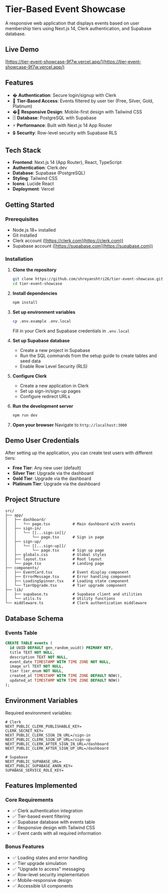 # Tier-Based Event Showcase

A responsive web application that displays events based on user membership tiers using Next.js 14, Clerk authentication, and Supabase database.

## Live Demo

[https://tier-event-showcase-9f7w.vercel.app/](https://tier-event-showcase-9f7w.vercel.app/)

## Features

- � **Authentication**: Secure login/signup with Clerk
- 🎯 **Tier-Based Access**: Events filtered by user tier (Free, Silver, Gold, Platinum)
- �📱 **Responsive Design**: Mobile-first design with Tailwind CSS
- 🗄️ **Database**: PostgreSQL with Supabase
- ⚡ **Performance**: Built with Next.js 14 App Router
- 🔒 **Security**: Row-level security with Supabase RLS

## Tech Stack

- **Frontend**: Next.js 14 (App Router), React, TypeScript
- **Authentication**: Clerk.dev
- **Database**: Supabase (PostgreSQL)
- **Styling**: Tailwind CSS
- **Icons**: Lucide React
- **Deployment**: Vercel

## Getting Started

### Prerequisites

- Node.js 18+ installed
- Git installed
- Clerk account ([https://clerk.com](https://clerk.com))
- Supabase account ([https://supabase.com](https://supabase.com))

### Installation

1. **Clone the repository**
   ```bash
   git clone https://github.com/shreyanshtri26/tier-event-showcase.git
   cd tier-event-showcase
   ```

2. **Install dependencies**
   ```bash
   npm install
   ```

3. **Set up environment variables**
   ```bash
   cp .env.example .env.local
   ```
   Fill in your Clerk and Supabase credentials in `.env.local`

4. **Set up Supabase database**
   - Create a new project in Supabase
   - Run the SQL commands from the setup guide to create tables and seed data
   - Enable Row Level Security (RLS)

5. **Configure Clerk**
   - Create a new application in Clerk
   - Set up sign-in/sign-up pages
   - Configure redirect URLs

6. **Run the development server**
   ```bash
   npm run dev
   ```

7. **Open your browser**
   Navigate to `http://localhost:3000`

## Demo User Credentials

After setting up the application, you can create test users with different tiers:

- **Free Tier**: Any new user (default)
- **Silver Tier**: Upgrade via the dashboard
- **Gold Tier**: Upgrade via the dashboard
- **Platinum Tier**: Upgrade via the dashboard

## Project Structure

```
src/
├── app/
│   ├── dashboard/
│   │   └── page.tsx          # Main dashboard with events
│   ├── sign-in/
│   │   └── [[...sign-in]]/
│   │       └── page.tsx      # Sign in page
│   ├── sign-up/
│   │   └── [[...sign-up]]/
│   │       └── page.tsx      # Sign up page
│   ├── globals.css           # Global styles
│   ├── layout.tsx            # Root layout
│   └── page.tsx              # Landing page
├── components/
│   ├── EventCard.tsx         # Event display component
│   ├── ErrorMessage.tsx      # Error handling component
│   ├── LoadingSpinner.tsx    # Loading state component
│   └── TierUpgrade.tsx       # Tier upgrade component
├── lib/
│   ├── supabase.ts           # Supabase client and utilities
│   └── utils.ts              # Utility functions
└── middleware.ts             # Clerk authentication middleware
```

## Database Schema

### Events Table

```sql
CREATE TABLE events (
  id UUID DEFAULT gen_random_uuid() PRIMARY KEY,
  title TEXT NOT NULL,
  description TEXT NOT NULL,
  event_date TIMESTAMP WITH TIME ZONE NOT NULL,
  image_url TEXT NOT NULL,
  tier tier_enum NOT NULL,
  created_at TIMESTAMP WITH TIME ZONE DEFAULT NOW(),
  updated_at TIMESTAMP WITH TIME ZONE DEFAULT NOW()
);
```

## Environment Variables

Required environment variables:

```env
# Clerk
NEXT_PUBLIC_CLERK_PUBLISHABLE_KEY=
CLERK_SECRET_KEY=
NEXT_PUBLIC_CLERK_SIGN_IN_URL=/sign-in
NEXT_PUBLIC_CLERK_SIGN_UP_URL=/sign-up
NEXT_PUBLIC_CLERK_AFTER_SIGN_IN_URL=/dashboard
NEXT_PUBLIC_CLERK_AFTER_SIGN_UP_URL=/dashboard

# Supabase
NEXT_PUBLIC_SUPABASE_URL=
NEXT_PUBLIC_SUPABASE_ANON_KEY=
SUPABASE_SERVICE_ROLE_KEY=
```

## Features Implemented

### Core Requirements

- ✅ Clerk authentication integration
- ✅ Tier-based event filtering
- ✅ Supabase database with events table
- ✅ Responsive design with Tailwind CSS
- ✅ Event cards with all required information

### Bonus Features

- ✅ Loading states and error handling
- ✅ Tier upgrade simulation
- ✅ "Upgrade to access" messaging
- ✅ Row-level security implementation
- ✅ Mobile-responsive design
- ✅ Accessible UI components
